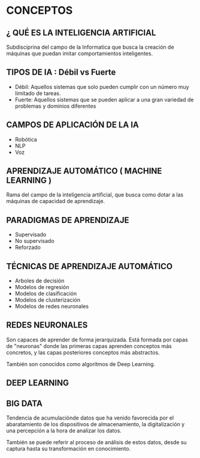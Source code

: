 # CONCEPTOS

## ¿ QUÉ ES LA INTELIGENCIA ARTIFICIAL 

Subdisciprina del campo de la Informatica que busca la creación de máquinas que puedan imitar comportamientos inteligentes.

## TIPOS DE IA : Débil vs Fuerte 

* Débil: Aquellos sistemas que solo pueden cumplir con un número muy limitado de tareas.
* Fuerte: Aquellos sistemas que se pueden aplicar a una gran variedad de problemas y dominios diferentes 

## CAMPOS DE APLICACIÓN DE LA IA

* Robótica
* NLP
* Voz

## APRENDIZAJE AUTOMÁTICO ( MACHINE LEARNING )

Rama del campo de la inteligencia artificial, que busca como dotar a las máquinas de capacidad de aprendizaje.

## PARADIGMAS DE APRENDIZAJE 

* Supervisado 
* No supervisado 
* Reforzado

## TÉCNICAS DE APRENDIZAJE AUTOMÁTICO

* Arboles de decisión
* Modelos de regresión
* Modelos de clasificación
* Modelos de clusterización
* Modelos de redes neuronales 

## REDES NEURONALES 

Son capaces de aprender de forma jerarquizada. Está formada por capas de "neuronas" donde las primeras capas aprenden conceptos más concretos, y las capas posteriores conceptos más abstractos.

También son conocidos como algoritmos de Deep Learning.

## DEEP LEARNING

## BIG DATA 

Tendencia de acumulaciónde datos que ha venido favorecida por el abaratamiento de los dispositivos de almacenamiento, la digitalización y una percepción a la hora de analizar los datos.

También se puede referir al proceso de análisis de estos datos, desde su captura hasta su transformación en conocimiento.
